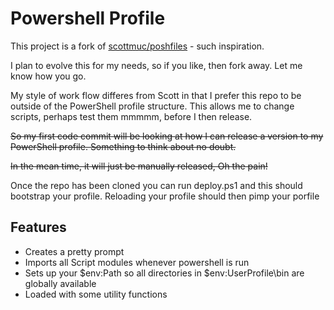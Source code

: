 Powershell Profile
==================

This project is a fork of [scottmuc/poshfiles](https://github.com/scottmuc/poshfiles) - such inspiration.

I plan to evolve this for my needs, so if you like, then fork away. Let me know how you go.

My style of work flow differes from Scott in that I prefer this repo to be outside of the PowerShell profile structure. This allows me to change scripts, perhaps test them mmmmm, before I then release.

~~So my first code commit will be looking at how I can release a version to my PowerShell profile. Something to think about no doubt.~~

~~In the mean time, it will just be manually released, Oh the pain!~~

Once the repo has been cloned you can run deploy.ps1 and this should bootstrap your profile. Reloading your profile should then pimp your porfile

Features
--------

- Creates a pretty prompt
- Imports all Script modules whenever powershell is run
- Sets up your $env:Path so all directories in $env:UserProfile\bin are globally available
- Loaded with some utility functions
